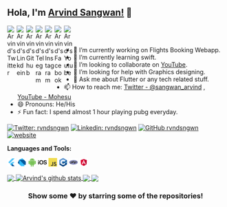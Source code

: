 ## Hola, I'm [Arvind Sangwan!](https://rvndsngwn.github.io/portfolio_one/#/) 👋

<a href="https://twitter.com/sangwan_arvind">
  <img align="left" alt="Arvind's Twitter" width="22px" src="https://cdn.jsdelivr.net/npm/simple-icons@v3/icons/twitter.svg" />
</a>
<a href="https://linkedin.com/in/arvind-sangwan-907878192">
  <img align="left" alt="Arvind's Linkdein" width="22px" src="https://cdn.jsdelivr.net/npm/simple-icons@v3/icons/linkedin.svg" />
</a>
<a href="https://github.com/rvndsngwn">
  <img align="left" alt="Arvind's Github" width="22px" src="https://cdn.jsdelivr.net/npm/simple-icons@v3/icons/github.svg" />
</a>
<a href="https://t.me/ArvindSangwan">
  <img align="left" alt="Arvind's Telegram" width="22px" src="https://cdn.jsdelivr.net/npm/simple-icons@v3/icons/telegram.svg" />
</a>
<a href="https://instagram.com/official.sangwan/">
  <img align="left" alt="Arvind's Instagram" width="22px" src="https://cdn.jsdelivr.net/npm/simple-icons@v3/icons/instagram.svg" />
</a>
<a href="https://www.facebook.com/arvind.sangwan.52/">
  <img align="left" alt="Arvind's Facebook" width="22px" src="https://cdn.jsdelivr.net/npm/simple-icons@v3/icons/facebook.svg" />
</a>
<a href="https://www.youtube.com/channel/UCDJQBcdf3PxMOpLbUTIXJhg"> 
  <img align="left" alt="Arvind's Youtube" width="22px" src="https://cdn.jsdelivr.net/npm/simple-icons@v3/icons/youtube.svg" />
</a>

<br/>
<br/>

- 🔭 I’m currently working on Flights Booking Webapp.
- 🌱 I’m currently learning swift.
- 👯 I’m looking to collaborate on [YouTube](https://www.youtube.com/channel/UCDJQBcdf3PxMOpLbUTIXJhg).
- 🤔 I’m looking for help with Graphics designing.
- 💬 Ask me about Flutter or any tech related stuff.
- 📫 How to reach me: [Twitter - @sangwan_arvind](https://twitter.com/sangwan_arvind) , [YouTube - Mohesu](https://www.youtube.com/channel/UCTlfac169MDrl3q6VJFIdNw)
- 😄 Pronouns: He/His
- ⚡ Fun fact: I spend almost 1 hour playing pubg everyday.

[![Twitter: rvndsngwn](https://img.shields.io/twitter/follow/sangwan_arvind?style=social)](https://twitter.com/sangwan_arvind)
[![Linkedin: rvndsngwn](https://img.shields.io/badge/-rvndsngwn-blue?style=flat-square&logo=Linkedin&logoColor=white&link=https://www.linkedin.com/in/arvind-sangwan-907878192/)](https://www.linkedin.com/in/arvind-sangwan-907878192/)
[![GitHub rvndsngwn](https://img.shields.io/github/followers/rvndsngwn?label=follow&style=social)](https://github.com/rvndsngwn)
[![website](https://img.shields.io/badge/PortfolioWebsite-rvndsngwn.github.io-2648ff?style=flat-square&logo=google-chrome)](https://rvndsngwn.github.io/portfolio_one/#/)


**Languages and Tools:**  

<code><img height="20" src="https://raw.githubusercontent.com/github/explore/80688e429a7d4ef2fca1e82350fe8e3517d3494d/topics/flutter/flutter.png"></code>
<code><img height="20" src="https://raw.githubusercontent.com/github/explore/80688e429a7d4ef2fca1e82350fe8e3517d3494d/topics/dart/dart.png"></code>
<code><img height="20" src="https://raw.githubusercontent.com/github/explore/80688e429a7d4ef2fca1e82350fe8e3517d3494d/topics/android/android.png"></code>
<code><img height="20" src="https://raw.githubusercontent.com/github/explore/80688e429a7d4ef2fca1e82350fe8e3517d3494d/topics/ios/ios.png"></code>
<code><img height="20" src="https://raw.githubusercontent.com/github/explore/80688e429a7d4ef2fca1e82350fe8e3517d3494d/topics/javascript/javascript.png"></code>
<code><img height="20" src="https://raw.githubusercontent.com/github/explore/80688e429a7d4ef2fca1e82350fe8e3517d3494d/topics/cpp/cpp.png"></code>
<code><img height="20" src="https://raw.githubusercontent.com/github/explore/80688e429a7d4ef2fca1e82350fe8e3517d3494d/topics/php/php.png"></code>
<code><img height="20" src="https://raw.githubusercontent.com/github/explore/80688e429a7d4ef2fca1e82350fe8e3517d3494d/topics/angular/angular.png"></code>

<a href="https://github.com/rvndsngwn">
  <img align="center" src="https://github-readme-stats.vercel.app/api/top-langs/?username=rvndsngwn&theme=dark&hide_langs_below=1" />
</a>
<a href="https://github.com/rvndsngwn">
 <img align="center" src="https://github-readme-stats.vercel.app/api?username=rvndsngwn&show_icons=true&theme=dracula&line_height=27" alt="Arvind's github stats"/>
</a>
<a href="https://github.com/rvndsngwn/rvnd_potfolio">
  <img align="center" src="https://github-readme-stats.vercel.app/api/pin/?username=rvndsngwn&repo=rvnd_potfolio&theme=dark" />

</a>
<a href="https://github.com/rvndsngwn/webart">
 <img align="center" src="https://github-readme-stats.vercel.app/api/pin/?username=rvndsngwn&repo=webart&theme=dark" />
</a>

<div align="center">

### Show some ❤️ by starring some of the repositories!

</div>
